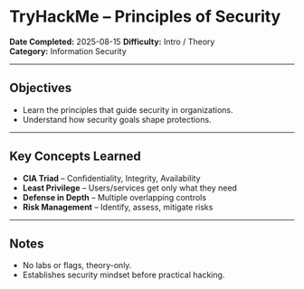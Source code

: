 # TryHackMe – Principles of Security

**Date Completed:** 2025-08-15
**Difficulty:** Intro / Theory  
**Category:** Information Security  

---

## Objectives
- Learn the principles that guide security in organizations.  
- Understand how security goals shape protections.  

---

## Key Concepts Learned
- **CIA Triad** – Confidentiality, Integrity, Availability  
- **Least Privilege** – Users/services get only what they need  
- **Defense in Depth** – Multiple overlapping controls  
- **Risk Management** – Identify, assess, mitigate risks  

---

## Notes
- No labs or flags, theory-only.  
- Establishes security mindset before practical hacking.
